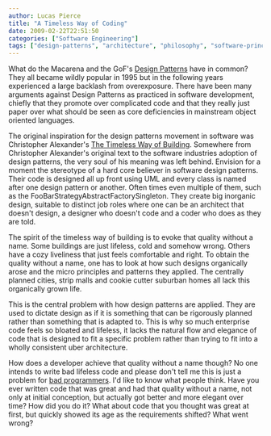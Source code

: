 ```yaml
---
author: Lucas Pierce
title: "A Timeless Way of Coding"
date: 2009-02-22T22:51:50
categories: ["Software Engineering"]
tags: ["design-patterns", "architecture", "philosophy", "software-principles"]
---
```


What do the Macarena and the GoF's [Design Patterns](http://www.amazon.com/Design-Patterns-Object-Oriented-Addison-Wesley-Professional/dp/0201633612/) have in common? They all became wildly popular in 1995 but in the following years experienced a large backlash from overexposure. There have been many arguments against Design Patterns as practiced in software development, chiefly that they promote over complicated code and that they really just paper over what should be seen as core deficiencies in mainstream object oriented languages.

The original inspiration for the design patterns movement in software was Christopher Alexander's [The Timeless Way of Building](http://www.amazon.com/Timeless-Way-Building-Christopher-Alexander/dp/0195024028/). Somewhere from Christopher Alexander's original text to the software industries adoption of design patterns, the very soul of his meaning was left behind. Envision for a moment the stereotype of a hard core believer in software design patterns. Their code is designed all up front using UML and every class is named after one design pattern or another. Often times even multiple of them, such as the FooBarStrategyAbstractFactorySingleton. They create big inorganic design, suitable to distinct job roles where one can be an architect that doesn't design, a designer who doesn't code and a coder who does as they are told.

The spirit of the timeless way of building is to evoke that quality without a name. Some buildings are just lifeless, cold and somehow wrong. Others have a cozy liveliness that just feels comfortable and right. To obtain the quality without a name, one has to look at how such designs organically arose and the micro principles and patterns they applied. The centrally planned cities, strip malls and cookie cutter suburban homes all lack this organically grown life.

This is the central problem with how design patterns are applied. They are used to dictate design as if it is something that can be rigorously planned rather than something that is adapted to. This is why so much enterprise code feels so bloated and lifeless, it lacks the natural flow and elegance of code that is designed to fit a specific problem rather than trying to fit into a wholly consistent uber architecture.

How does a developer achieve that quality without a name though? No one intends to write bad lifeless code and please don't tell me this is just a problem for [bad programmers](/posts/the-bad-programmer/). I'd like to know what people think. Have you ever written code that was great and had that quality without a name, not only at initial conception, but actually got better and more elegant over time? How did you do it? What about code that you thought was great at first, but quickly showed its age as the requirements shifted? What went wrong?